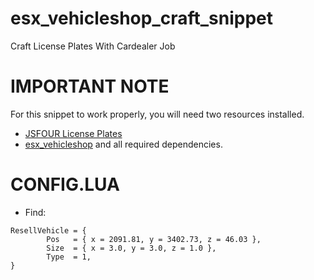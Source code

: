 # esx_vehicleshop_craft_snippet
Craft License Plates With Cardealer Job

# IMPORTANT NOTE
For this snippet to work properly, you will need two resources installed.
* [JSFOUR License Plates](https://github.com/jonassvensson4/jsfour-licenseplate)
* [esx_vehicleshop](https://github.com/ESX-Org/esx_vehicleshop) and all required dependencies.

# CONFIG.LUA
* Find:
```
ResellVehicle = {
		Pos   = { x = 2091.81, y = 3402.73, z = 46.03 },
		Size  = { x = 3.0, y = 3.0, z = 1.0 },
		Type  = 1,
}
```
